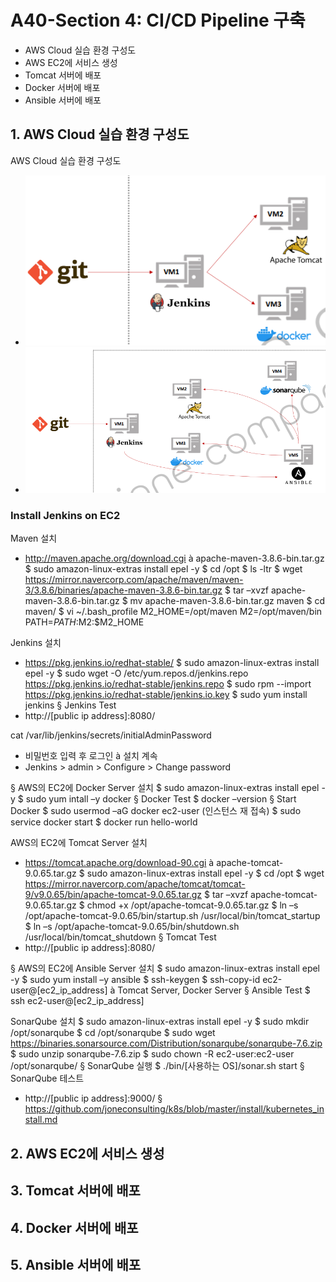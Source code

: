 <style>
.burk {
    background-color: red;
    color: yellow;
    display:inline-block;
}
</style>

# A40-Section 4: CI/CD Pipeline 구축

- AWS Cloud 실습 환경 구성도
- AWS EC2에 서비스 생성
- Tomcat 서버에 배포
- Docker 서버에 배포
- Ansible 서버에 배포


## 1. AWS Cloud 실습 환경 구성도
AWS Cloud 실습 환경 구성도
- ![](images/A40-SystemConfig.png)
- ![](images/A40-1-SystemConfigFull.png)

### Install Jenkins on EC2
Maven 설치
- http://maven.apache.org/download.cgi à apache-maven-3.8.6-bin.tar.gz
  $ sudo amazon-linux-extras install epel -y
  $ cd /opt
  $ ls -ltr
  $ wget https://mirror.navercorp.com/apache/maven/maven-3/3.8.6/binaries/apache-maven-3.8.6-bin.tar.gz
  $ tar –xvzf apache-maven-3.8.6-bin.tar.gz
  $ mv apache-maven-3.8.6-bin.tar.gz maven
  $ cd maven/
  $ vi ~/.bash_profile
  M2_HOME=/opt/maven
  M2=/opt/maven/bin
  PATH=$PATH:$M2:$M2_HOME

Jenkins 설치
- https://pkg.jenkins.io/redhat-stable/
  $ sudo amazon-linux-extras install epel -y
  $ sudo wget -O /etc/yum.repos.d/jenkins.repo https://pkg.jenkins.io/redhat-stable/jenkins.repo
  $ sudo rpm --import https://pkg.jenkins.io/redhat-stable/jenkins.io.key
  $ sudo yum install jenkins
  § Jenkins Test
- http://[public ip address]:8080/

cat /var/lib/jenkins/secrets/initialAdminPassword
- 비밀번호 입력 후 로그인 à 설치 계속
- Jenkins > admin > Configure > Change password

§ AWS의 EC2에 Docker Server 설치
$ sudo amazon-linux-extras install epel -y
$ sudo yum intall –y docker
§ Docker Test
$ docker –version
§ Start Docker
$ sudo usermod –aG docker ec2-user (인스턴스 재 접속)
$ sudo service docker start
$ docker run hello-world

AWS의 EC2에 Tomcat Server 설치
- https://tomcat.apache.org/download-90.cgi à apache-tomcat-9.0.65.tar.gz
  $ sudo amazon-linux-extras install epel -y
  $ cd /opt
  $ wget https://mirror.navercorp.com/apache/tomcat/tomcat-9/v9.0.65/bin/apache-tomcat-9.0.65.tar.gz
  $ tar –xvzf apache-tomcat-9.0.65.tar.gz
  $ chmod +x /opt/apache-tomcat-9.0.65.tar.gz
  $ ln –s /opt/apache-tomcat-9.0.65/bin/startup.sh /usr/local/bin/tomcat_startup
  $ ln –s /opt/apache-tomcat-9.0.65/bin/shutdown.sh /usr/local/bin/tomcat_shutdown
  § Tomcat Test
- http://[public ip address]:8080/

§ AWS의 EC2에 Ansible Server 설치
$ sudo amazon-linux-extras install epel -y
$ sudo yum install –y ansible
$ ssh-keygen
$ ssh-copy-id ec2-user@[ec2_ip_address] à Tomcat Server, Docker Server
§ Ansible Test
$ ssh ec2-user@[ec2_ip_address]

SonarQube 설치
$ sudo amazon-linux-extras install epel -y
$ sudo mkdir /opt/sonarqube
$ cd /opt/sonarqube
$ sudo wget https://binaries.sonarsource.com/Distribution/sonarqube/sonarqube-7.6.zip
$ sudo unzip sonarqube-7.6.zip
$ sudo chown -R ec2-user:ec2-user /opt/sonarqube/
§ SonarQube 실행
$ ./bin/[사용하는 OS]/sonar.sh start
§ SonarQube 테스트
- http://[public ip address]:9000/
  § https://github.com/joneconsulting/k8s/blob/master/install/kubernetes_install.md




## 2. AWS EC2에 서비스 생성
## 3. Tomcat 서버에 배포
## 4. Docker 서버에 배포
## 5. Ansible 서버에 배포

